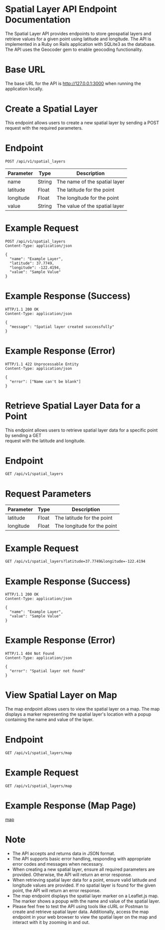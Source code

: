 # Spatial Layer API Endpoint Documentation

The Spatial Layer API provides endpoints to store geospatial layers and retrieve values for a given point using latitude and longitude. The API is implemented in a Ruby on Rails application with SQLite3 as the database. The API uses the Geocoder gem to enable geocoding functionality.

# Base URL
The base URL for the API is http://127.0.0.1:3000 when running the application locally.

# Create a Spatial Layer
This endpoint allows users to create a new spatial layer by sending a POST request with the required parameters.

# Endpoint

```
POST /api/v1/spatial_layers

```

| Parameter | 	Type	|	Description|
| --------- | ------- |  -----------------------------|
| name      | String  | The name of the spatial layer |
| latitude  | Float	  | The latitude for the point    |
| longitude | Float   | The longitude for the point   |
| value     | String  | The value of the spatial layer|

# Example Request
```
POST /api/v1/spatial_layers
Content-Type: application/json

{
  "name": "Example Layer",
  "latitude": 37.7749,
  "longitude": -122.4194,
  "value": "Sample Value"
}

```
# Example Response (Success)

```
HTTP/1.1 200 OK
Content-Type: application/json

{
  "message": "Spatial layer created successfully"
}
```
# Example Response (Error)
```
HTTP/1.1 422 Unprocessable Entity
Content-Type: application/json

{
  "error": ["Name can't be blank"]
}

```

# Retrieve Spatial Layer Data for a Point

This endpoint allows users to retrieve spatial layer data for a specific point by sending a GET <br/>request with the latitude and longitude.


# Endpoint

```
GET /api/v1/spatial_layers

```

# Request Parameters
| Parameter | 	Type	|	Description|
| --------- | ------- |  -----------------------------|
| latitude  | Float	  | The latitude for the point    |
| longitude | Float   | The longitude for the point   |

# Example Request
``` 
GET /api/v1/spatial_layers?latitude=37.7749&longitude=-122.4194

```

# Example Response (Success)
```
HTTP/1.1 200 OK
Content-Type: application/json

{
  "name": "Example Layer",
  "value": "Sample Value"
}

```

# Example Response (Error)

```
HTTP/1.1 404 Not Found
Content-Type: application/json

{
  "error": "Spatial layer not found"
}

```
# View Spatial Layer on Map
The map endpoint allows users to view the spatial layer on a map. The map displays a marker representing the spatial layer's location with a popup containing the name and value of the layer.

# Endpoint

```
GET /api/v1/spatial_layers/map

```

# Example Request

```
GET /api/v1/spatial_layers/map

```
# Example Response (Map Page)
[map](./map.png)

# Note
* The API accepts and returns data in JSON format.
* The API supports basic error handling, responding with appropriate error codes and messages when necessary.
* When creating a new spatial layer, ensure all required parameters are provided. Otherwise, the API will return an error response.
* When retrieving spatial layer data for a point, ensure valid latitude and longitude values are provided. If no spatial layer is found for the given point, the API will return an error response.
* The map endpoint displays the spatial layer marker on a Leaflet.js map. The marker shows a popup with the name and value of the spatial layer.
* Please feel free to test the API using tools like cURL or Postman to create and retrieve spatial layer data. Additionally, access the map endpoint in your web browser to view the spatial layer on the map and interact with it by zooming in and out.

